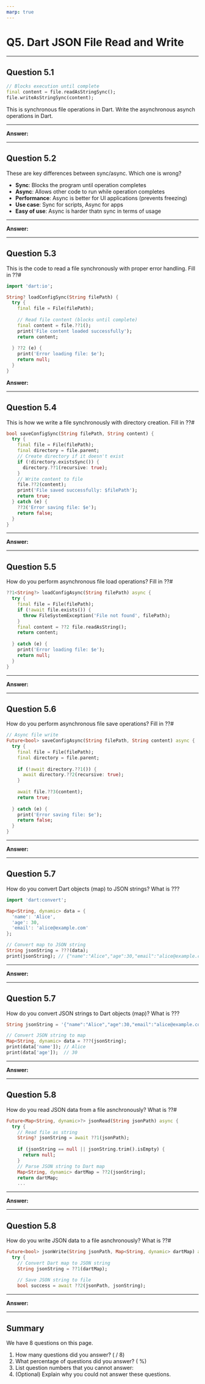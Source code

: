 ```yaml
---
marp: true
---
```


# Q5. Dart JSON File Read and Write

---

## Question 5.1

```dart
// Blocks execution until complete
final content = file.readAsStringSync();
file.writeAsStringSync(content);
```

This is synchronous file operations in Dart. Write the asynchronous asynch operations in Dart.

---

**Answer:**

---

## Question 5.2

These are key differences between sync/async. Which one is wrong?

- **Sync**: Blocks the program until operation completes
- **Async**: Allows other code to run while operation completes
- **Performance**: Async is better for UI applications (prevents freezing)
- **Use case**: Sync for scripts, Async for apps
- **Easy of use**: Async is harder thatn sync in terms of usage

---

**Answer:**

---

## Question 5.3

This is the code to read a file synchronously with proper error handling. Fill in ??#

```dart
import 'dart:io';

String? loadConfigSync(String filePath) {
  try {
    final file = File(filePath);
    
    // Read file content (blocks until complete)
    final content = file.??1();
    print('File content loaded successfully');
    return content;
    
  } ??2 (e) {
    print('Error loading file: $e');
    return null;
  }
}
```

**Answer:**

---

## Question 5.4

This is how we write a file synchronously with directory creation. Fill in ??#

```dart
bool saveConfigSync(String filePath, String content) {
  try {
    final file = File(filePath);
    final directory = file.parent;
    // Create directory if it doesn't exist
    if (!directory.existsSync()) {
      directory.??1(recursive: true);
    }
    // Write content to file
    file.??2(content);
    print('File saved successfully: $filePath');
    return true;
  } catch (e) {
    ??3('Error saving file: $e');
    return false;
  }
}
```

---

**Answer:**

---

## Question 5.5

How do you perform asynchronous file load operations? Fill in ??#

```dart
??1<String?> loadConfigAsync(String filePath) async {
  try {
    final file = File(filePath);
    if (!await file.exists()) {
      throw FileSystemException('File not found', filePath);
    }
    final content = ??2 file.readAsString();
    return content;
    
  } catch (e) {
    print('Error loading file: $e');
    return null;
  }
}
```

---

**Answer:**

---

## Question 5.6

How do you perform asynchronous file save operations? Fill in ??#

```dart
// Async file write
Future<bool> saveConfigAsync(String filePath, String content) async {
  try {
    final file = File(filePath);
    final directory = file.parent;
    
    if (!await directory.??1()) {
      await directory.??2(recursive: true);
    }
    
    await file.??3(content);
    return true;
    
  } catch (e) {
    print('Error saving file: $e');
    return false;
  }
}
```

---

**Answer:**

---

## Question 5.7

How do you convert Dart objects (map) to JSON strings? What is ???

```dart
import 'dart:convert';

Map<String, dynamic> data = {
  'name': 'Alice',
  'age': 30,
  'email': 'alice@example.com'
};

// Convert map to JSON string
String jsonString = ???(data);
print(jsonString); // {"name":"Alice","age":30,"email":"alice@example.com"}
```

---

**Answer:**

---

## Question 5.7

How do you convert JSON strings to Dart objects (map)? What is ???

```dart
String jsonString = '{"name":"Alice","age":30,"email":"alice@example.com"}';

// Convert JSON string to map
Map<String, dynamic> data = ???(jsonString);
print(data['name']); // Alice
print(data['age']);  // 30
```

---

**Answer:**

---

## Question 5.8

How do you read JSON data from a file asnchronously? What is ??#

```dart
Future<Map<String, dynamic>?> jsonRead(String jsonPath) async {
  try {
    // Read file as string
    String? jsonString = await ??1(jsonPath);
    
    if (jsonString == null || jsonString.trim().isEmpty) {
      return null;
    }
    // Parse JSON string to Dart map
    Map<String, dynamic> dartMap = ??2(jsonString);
    return dartMap;
    ...
```

---

**Answer:**

---

## Question 5.8

How do you write JSON data to a file asnchronously? What is ??#

```dart
Future<bool> jsonWrite(String jsonPath, Map<String, dynamic> dartMap) async {
  try {
    // Convert Dart map to JSON string
    String jsonString = ??1(dartMap);
    
    // Save JSON string to file
    bool success = await ??2(jsonPath, jsonString);
```

---

**Answer:**

---

## Summary

We have 8 questions on this page.

1. How many questions did you answer? ( / 8)
2. What percentage of questions did you answer? (  %)
3. List question numbers that you cannot answer:
4. (Optional) Explain why you could not answer these questions.